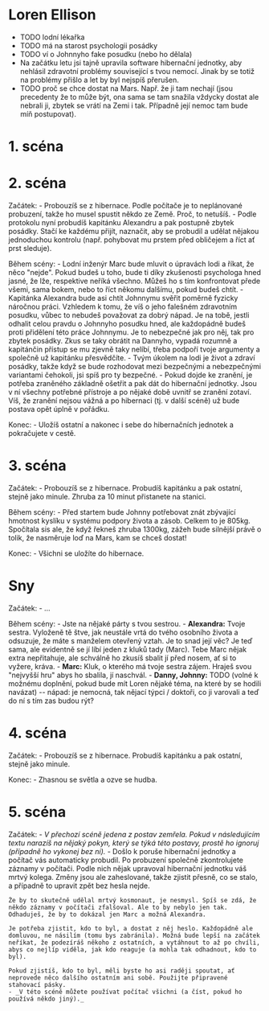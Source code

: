 # Loren Ellison

- TODO lodní lékařka
- TODO má na starost psychologii posádky
- TODO ví o Johnnyho fake posudku (nebo ho dělala)
- Na začátku letu jsi tajně upravila software hibernační jednotky, aby nehlásil zdravotní problémy související s tvou nemocí. Jinak by se totiž na problémy přišlo a let by byl nejspíš přerušen.
- TODO proč se chce dostat na Mars. Např. že ji tam nechají (jsou precedenty že to může být, ona sama se tam snažila vždycky dostat ale nebrali ji, zbytek se vrátí na Zemi i tak. Případně její nemoc tam bude míň postupovat).

# 1. scéna

# 2. scéna

Začátek:
    - Probouzíš se z hibernace. Podle počítače je to neplánované probuzení, takže ho musel spustit někdo ze Země. Proč, to netušíš.
    - Podle protokolu nyní probudíš kapitánku Alexandru a pak postupně zbytek posádky. Stačí ke každému přijít, naznačit, aby se probudil a udělat nějakou jednoduchou kontrolu (např. pohybovat mu prstem před obličejem a říct ať prst sleduje).

Během scény:
    - Lodní inženýr Marc bude mluvit o úpravách lodi a říkat, že něco "nejde". Pokud budeš u toho, bude ti díky zkušenosti psychologa hned jasné, že lže, respektive neříká všechno. Můžeš ho s tím konfrontovat přede všemi, sama bokem, nebo to říct někomu dalšímu, pokud budeš chtít.
    - Kapitánka Alexandra bude asi chtít Johnnymu svěřit poměrně fyzicky náročnou práci. Vzhledem k tomu, že víš o jeho falešném zdravotním posudku, vůbec to nebudeš považovat za dobrý nápad. Je na tobě, jestli odhalit celou pravdu o Johnnyho posudku hned, ale každopádně budeš proti přidělení této práce Johnnymu. Je to nebezpečné jak pro něj, tak pro zbytek posádky. Zkus se taky obrátit na Dannyho, vypadá rozumně a kapitánčin přístup se mu zjevně taky nelíbí, třeba podpoří tvoje argumenty a společně už kapitánku přesvědčíte.
    - Tvým úkolem na lodi je život a zdraví posádky, takže když se bude rozhodovat mezi bezpečnými a nebezpečnými variantami čehokoli, jsi spíš pro ty bezpečné.
    - Pokud dojde ke zranění, je potřeba zraněného základně ošetřit a pak dát do hibernační jednotky. Jsou v ní všechny potřebné přístroje a po nějaké době uvnitř se zranění zotaví. Víš, že zranění nejsou vážná a po hibernaci (tj. v další scéně) už bude postava opět úplně v pořádku.

Konec:
    - Uložíš ostatní a nakonec i sebe do hibernačních jednotek a pokračujete v cestě.

# 3. scéna

Začátek:
    - Probouzíš se z hibernace. Probudíš kapitánku a pak ostatní, stejně jako minule. Zhruba za 10 minut přistanete na stanici.

Během scény:
    - Před startem bude Johnny potřebovat znát zbývající hmotnost kyslíku v systému podpory života a zásob. Celkem to je 805kg. Spočítala sis ale, že když řekneš zhruba 1300kg, zážeh bude silnější právě o tolik, že nasměruje loď na Mars, kam se chceš dostat!

Konec:
    - Všichni se uložíte do hibernace.

# Sny

Začátek:
    - ...

Během scény:
    - Jste na nějaké párty s tvou sestrou.
    - __Alexandra:__ Tvoje sestra. Vyloženě tě štve, jak neustále vrtá do tvého osobního života a odsuzuje, že máte s manželem otevřený vztah. Je to snad její věc? Je teď sama, ale evidentně se jí líbí jeden z kluků tady (Marc). Tebe Marc nějak extra nepřitahuje, ale schválně ho zkusíš sbalit jí před nosem, ať si to vyžere, kráva.
    - __Marc:__ Kluk, o kterého má tvoje sestra zájem. Hraješ svou "nejvyšší hru" abys ho sbalila, jí naschvál.
    - __Danny, Johnny:__ TODO (volné k možnému doplnění, pokud bude mít Loren nějaké téma, na které by se hodili navázat) -- nápad: je nemocná, tak nějací týpci / doktoři, co ji varovali a teď do ní s tím zas budou rýt?

# 4. scéna

Začátek:
    - Probouzíš se z hibernace. Probudíš kapitánku a pak ostatní, stejně jako minule.

Konec:
    - Zhasnou se světla a ozve se hudba.

# 5. scéna

Začátek:
    - _V přechozí scéně jedena z postav zemřela. Pokud v následujícím textu narazíš na nějaký pokyn, který se týká této postavy, prostě ho ignoruj (případně ho vykonej bez ní)._
    - Došlo k poruše hibernační jednotky a počítač vás automaticky probudil. Po probuzení společně zkontrolujete záznamy v počítači. Podle nich nějak upravoval hibernační jednotku váš mrtvý kolega. Změny jsou ale zaheslované, takže zjistit přesně, co se stalo, a případně to upravit zpět bez hesla nejde.

    Že by to skutečně udělal mrtvý kosmonaut, je nesmysl. Spíš se zdá, že někdo záznamy v počítači zfalšoval. Ale to by nebylo jen tak. Odhaduješ, že by to dokázal jen Marc a možná Alexandra.

    Je potřeba zjistit, kdo to byl, a dostat z něj heslo. Každopádně ale domluvou, ne násilím (tomu bys zabránila). Možná bude lepší na začátek neříkat, že podezíráš někoho z ostatních, a vytáhnout to až po chvíli, abys co nejlíp viděla, jak kdo reaguje (a mohla tak odhadnout, kdo to byl).

    Pokud zjistíš, kdo to byl, měli byste ho asi raději spoutat, ať neprovede něco dalšího ostatním ani sobě. Použijte připravené stahovací pásky.
    - _V této scéně můžete používat počítač všichni (a číst, pokud ho používá někdo jiný)._
